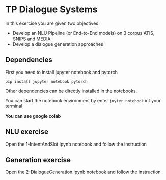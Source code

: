 # TP Dialogue Systems
In this exercise you are given two objectives 
* Develop an NLU Pipeline (or End-to-End models) on 3 corpus ATIS, SNIPS and MEDIA 
* Develop a dialogue generation approaches

## Dependencies
First you need to install jupyter notebook and pytorch


`pip install jupyter notebook pytorch`

Other dependencies can be directly installed in the notebooks.

You can start the notebook environment by enter `juyter notebook` int your terminal

**You can use google colab** 

## NLU exercise
Open the 1-IntentAndSlot.ipynb notebook and follow the instruction


## Generation exercise
Open the 2-DialogueGeneration.ipynb notebook and follow the instruction

